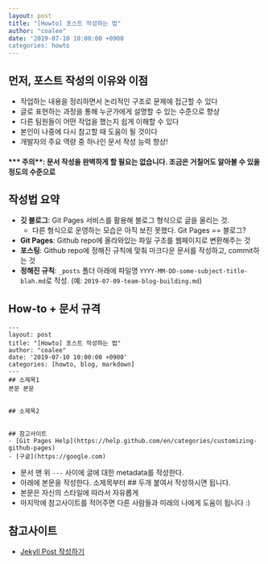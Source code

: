 ```yaml
---
layout: post
title: "[Howto] 포스트 작성하는 법"
author: "coalee"
date: '2019-07-10 10:00:00 +0900
categories: howto
---
```


## 먼저, 포스트 작성의 이유와 이점

- 작업하는 내용을 정리하면서 논리적인 구조로 문제에 접근할 수 있다
- 글로 표현하는 과정을 통해 누군가에게 설명할 수 있는 수준으로 향상
- 다른 팀원들이 어떤 작업을 했는지 쉽게 이해할 수 있다
- 본인이 나중에 다시 참고할 때 도움이 될 것이다
- 개발자의 주요 역량 중 하나인 문서 작성 능력 향상!

#### *** 주의**: 문서 작성을 완벽하게 할 필요는 없습니다. 조금은 거칠어도 알아볼 수 있을 정도의 수준으로 



## 작성법 요약

- **깃 블로그**: Git Pages 서비스를 활용해 블로그 형식으로 글을 올리는 것. 
  - 다른 형식으로 운영하는 모습은 아직 보진 못했다. Git Pages == 블로그?
- **Git Pages**: Github repo에 올라와있는 파일 구조를 웹페이지로 변환해주는 것
- **포스팅**: Github repo에 정해진 규칙에 맞춰 마크다운 문서를 작성하고, commit하는 것
- **정해진 규칙**: `_posts` 폴더 아래에 파일명 `YYYY-MM-DD-some-subject-title-blah.md`로 작성. (예: `2019-07-09-team-blog-building.md`)



## How-to + 문서 규격

```
---
layout: post
title: "[Howto] 포스트 작성하는 법"
author: "coalee"
date: '2019-07-10 10:00:00 +0900'
categories: [howto, blog, markdown]
---
## 소제목1
본문 본문


## 소제목2


## 참고사이트
- [Git Pages Help](https://help.github.com/en/categories/customizing-github-pages)
- [구글](https://google.com)
```

- 문서 맨 위 `---` 사이에 글에 대한 metadata를 작성한다. 
- 아래에 본문을 작성한다. 소제목부터 ## 두개 붙여서 작성하시면 됩니다.
- 본문은 자신의 스타일에 따라서 자유롭게
- 마지막에 참고사이트를 적어주면 다른 사람들과 미래의 나에게 도움이 됩니다 :)



## 참고사이트

- [Jekyll Post 작성하기](https://jekyllrb-ko.github.io/docs/posts/)

